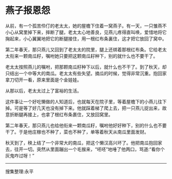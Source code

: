 # 燕子报恩怨

从前，有一个孤苦伶仃的老太太，她的屋檐下住着一窝燕子。有一天，一只雏燕不小心从窝里掉下来，摔断了腿，老太太心地善良，见燕儿疼得直叫唤，爱惜地将它掬起来，小心翼翼地把它的断腿接住，用一根红布条裏住，这才把它放回了窝中。

第二年春天，那只燕儿又回到了老太太的院里，腿上还绑着那根红布条。它给老太太衔来一颗南瓜籽，嘱咐她只要把这颗南瓜耔种下，别的就什么也不要干了。

老太太按照燕儿的嘱咐，把那颗南瓜籽种下以后，就什么也不干了。到了秋天，却只结出一个中等大的南瓜。老太太有些失望。摘瓜的时候，觉得非常沉重。抱回家拿刀切开一看，原来里面是个金娃娃。

从那以后，老太太过上了富裕的生活。

这件事让一个好吃懒做的人知道后，也就每天在院子里，等着屋檐下的小燕儿往下掉。可是等了好几天也没有掉下来。他就踩着梯了爬上去，把一只燕儿捉出来，故意折断腿再接上，也拿了根红布条裹住，又放回窝里。

第二年春天，那只燕儿也给他衔来一颗南瓜籽，嘱咐他好好种下，别的什么也不要干了。于是他庄稼也不种了，菜也不种了，单等着秋天从南瓜里面发财。

秋天到了，秧上结了一个非常大的南瓜，把这个懒汉高兴坏了。他把南瓜抱回家去，往开一切。突然从里面蹦出一个毛猴来，“呸呸”地唾了他两口，骂道:“看你个灰鬼咋过呀！”

---

搜集整理:永平
